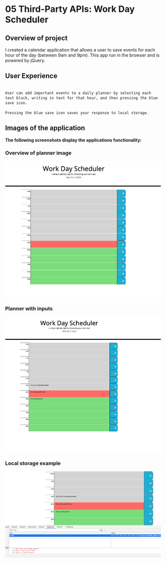 # 05 Third-Party APIs: Work Day Scheduler

## Overview of project

I created a  calendar application that allows a user to save events for each hour of the day (between 9am and 9pm). This app run in the browser and is powered by jQuery.

## User Experience

```

User can add important events to a daily planner by selecting each text block, writing in text for that hour, and then pressing the blue save icon. 

Pressing the blue save icon saves your response to local storage. 
```



## Images of the application

**The following screenshots display the applications functionality:**

### Overview of planner image
![OverviewImagine](./Assets/overviewImage.png)
### Planner with inputs 
![OverviewImagine](./Assets/Imagewithinputs.png)
### Local storage example
![OverviewImagine](./Assets/LocalStorageImage.png)



